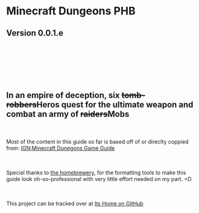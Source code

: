 <style>
  .phb#p1{ text-align:center; }
  .phb#p1:after{ display:none; }
</style>

<div style='margin-top:450px;'></div>

# Minecraft Dungeons PHB

<div style='margin-top:25px'></div>
<div class='wide'>

## Version 0.0.1.e
  
<div style='margin-top:140px'></div>

## In an empire of deception, six ~~tomb-robbers~~Heros quest for the ultimate weapon and combat an army of ~~raiders~~Mobs

<br><br>
Most of the content in this guide so far is based off of or direclty coppied from: [IGN:Minecraft Dunegons Game Guide](https://www.ign.com/wikis/minecraft-dungeons/)

<br><br>
Special thanks to [the homebrewery]("https://homebrewery.naturalcrit.com"), for the formatting tools to make this guide look oh-so-professional with very little effort needed on my part.  =D

<br><br>
This project can be tracked over at [Its Home on GitHub](https://github.com/GarThor/Minecraft-Dungeons-D-D-Homebrew)

</div>
